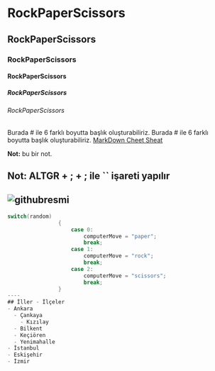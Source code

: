 # RockPaperScissors
## RockPaperScissors
### RockPaperScissors
#### RockPaperScissors
##### RockPaperScissors
###### RockPaperScissors
Burada # ile 6 farklı boyutta başlık oluşturabiliriz.
Burada # ile 6 farklı boyutta başlık oluşturabiliriz. [MarkDown Cheet Sheat](https://enterprise.github.com/downloads/en/markdown-cheatsheet.pdf)

**Not:** bu bir not.

**Not:** ALTGR + ; + ; ile `` işareti yapılır
----
![githubresmi](https://pbs.twimg.com/profile_images/14140564408262661/r6YemvF9_400x400.jpg)
----
```cs
switch(random)
                {
                    case 0:
                        computerMove = "paper";
                        break;
                    case 1:
                        computerMove = "rock";
                        break;
                    case 2:
                        computerMove = "scissors";
                        break;
                }
----
## İller - İlçeler
- Ankara
  - Çankaya
    - Kızılay
  - Bilkent
  - Keçiören
  - Yenimahalle
- İstanbul
- Eskişehir
- İzmir
